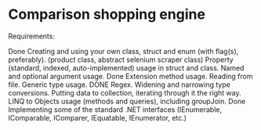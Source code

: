 # Comparison shopping engine
Requirements:

Done Creating and using your own class, struct and enum (with flag(s), preferably). (product class, abstract selenium scraper class)
     Property (standard, indexed, auto-implemented) usage in struct and class.
     Named and optional argument usage.
Done Extension method usage.
     Reading from file.
     Generic type usage.
DONE Regex.
     Widening and narrowing type conversions.
         Putting data to collection, iterating through it the right way.
     LINQ to Objects usage (methods and queries), including groupJoin.
Done Implementing some of the standard .NET interfaces (IEnumerable, IComparable, IComparer, IEquatable, IEnumerator, etc.)
